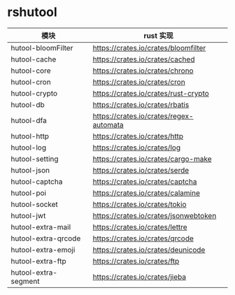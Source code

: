 # rshutool

| 模块                |     rust 实现                                                                      |
| -------------------|---------------------------------------------------------------------------------- |
| hutool-bloomFilter |     https://crates.io/crates/bloomfilter                                          |
| hutool-cache       |     https://crates.io/crates/cached                                                |
| hutool-core        |     https://crates.io/crates/chrono                                               |
| hutool-cron        |     https://crates.io/crates/cron                                                 |
| hutool-crypto      |     https://crates.io/crates/rust-crypto                                          |
| hutool-db          |     https://crates.io/crates/rbatis                                              |
| hutool-dfa         |     https://crates.io/crates/regex-automata                                       |
| hutool-http        |     https://crates.io/crates/http                                                 |
| hutool-log         |     https://crates.io/crates/log                                                   |
| hutool-setting     |     https://crates.io/crates/cargo-make                                           |
| hutool-json        |     https://crates.io/crates/serde                                                |
| hutool-captcha     |     https://crates.io/crates/captcha                                               |
| hutool-poi         |     https://crates.io/crates/calamine                                             |
| hutool-socket      |     https://crates.io/crates/tokio                                                 |
| hutool-jwt         |     https://crates.io/crates/jsonwebtoken                                          |
| hutool-extra-mail     |    https://crates.io/crates/lettre                                             |
| hutool-extra-qrcode   |    https://crates.io/crates/qrcode                                              |
| hutool-extra-emoji    |    https://crates.io/crates/deunicode                                           |
| hutool-extra-ftp      |    https://crates.io/crates/ftp                                                  |
| hutool-extra-segment  |    https://crates.io/crates/jieba                                                |
